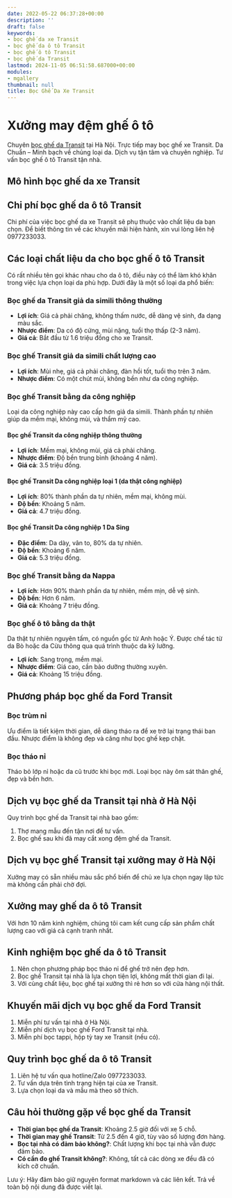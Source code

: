 ```yaml
---
date: 2022-05-22 06:37:28+00:00
description: ''
draft: false
keywords:
- bọc ghế da xe Transit
- bọc ghế da ô tô Transit
- bọc ghế ô tô Transit
- bọc ghế da Transit
lastmod: 2024-11-05 06:51:58.687000+00:00
modules:
- mgallery
thumbnail: null
title: Bọc Ghế Da Xe Transit
---
```


# Xưởng may đệm ghế ô tô

Chuyên [bọc ghế da Transit](https://bocgheoto.vn/ford/boc-ghe-da-xe-ford-transit.html) tại Hà Nội. Trực tiếp may bọc ghế xe Transit. Da Chuẩn – Minh bạch về chủng loại da. Dịch vụ tận tâm và chuyên nghiệp. Tư vấn bọc ghế ô tô Transit tận nhà.

## Mô hình bọc ghế da xe Transit

## Chi phí bọc ghế da ô tô Transit

Chi phí của việc bọc ghế da xe Transit sẽ phụ thuộc vào chất liệu da bạn chọn. Để biết thông tin về các khuyến mãi hiện hành, xin vui lòng liên hệ 0977233033.

## Các loại chất liệu da cho bọc ghế ô tô Transit

Có rất nhiều tên gọi khác nhau cho da ô tô, điều này có thể làm khó khăn trong việc lựa chọn loại da phù hợp. Dưới đây là một số loại da phổ biến:

### Bọc ghế da Transit giả da simili thông thường

- **Lợi ích**: Giá cả phải chăng, không thấm nước, dễ dàng vệ sinh, đa dạng màu sắc.
- **Nhược điểm**: Da có độ cứng, mùi nặng, tuổi thọ thấp (2-3 năm).
- **Giá cả**: Bắt đầu từ 1.6 triệu đồng cho xe Transit.

### Bọc ghế Transit giả da simili chất lượng cao

- **Lợi ích**: Mùi nhẹ, giá cả phải chăng, đàn hồi tốt, tuổi thọ trên 3 năm.
- **Nhược điểm**: Có một chút mùi, không bền như da công nghiệp.

### Bọc ghế Transit bằng da công nghiệp

Loại da công nghiệp này cao cấp hơn giả da simili. Thành phần tự nhiên giúp da mềm mại, không mùi, và thẩm mỹ cao.

#### Bọc ghế Transit da công nghiệp thông thường

- **Lợi ích**: Mềm mại, không mùi, giá cả phải chăng.
- **Nhược điểm**: Độ bền trung bình (khoảng 4 năm).
- **Giá cả**: 3.5 triệu đồng.

#### Bọc ghế Transit Da công nghiệp loại 1 (da thật công nghiệp)

- **Lợi ích**: 80% thành phần da tự nhiên, mềm mại, không mùi.
- **Độ bền**: Khoảng 5 năm.
- **Giá cả**: 4.7 triệu đồng.

#### Bọc ghế Transit Da công nghiệp 1 Da Sing

- **Đặc điểm**: Da dày, vân to, 80% da tự nhiên.
- **Độ bền**: Khoảng 6 năm.
- **Giá cả**: 5.3 triệu đồng.

### Bọc ghế Transit bằng da Nappa

- **Lợi ích**: Hơn 90% thành phần da tự nhiên, mềm mịn, dễ vệ sinh.
- **Độ bền**: Hơn 6 năm.
- **Giá cả**: Khoảng 7 triệu đồng.

### Bọc ghế ô tô bằng da thật

Da thật tự nhiên nguyên tấm, có nguồn gốc từ Anh hoặc Ý. Được chế tác từ da Bò hoặc da Cừu thông qua quá trình thuộc da kỹ lưỡng.

- **Lợi ích**: Sang trọng, mềm mại.
- **Nhược điểm**: Giá cao, cần bảo dưỡng thường xuyên.
- **Giá cả**: Khoảng 15 triệu đồng.

## Phương pháp bọc ghế da Ford Transit

### Bọc trùm nỉ

Ưu điểm là tiết kiệm thời gian, dễ dàng tháo ra để xe trở lại trạng thái ban đầu. Nhược điểm là không đẹp và căng như bọc ghế kẹp chặt.

### Bọc tháo nỉ

Tháo bỏ lớp nỉ hoặc da cũ trước khi bọc mới. Loại bọc này ôm sát thân ghế, đẹp và bền hơn.

## Dịch vụ bọc ghế da Transit tại nhà ở Hà Nội

Quy trình bọc ghế da Transit tại nhà bao gồm:
1. Thợ mang mẫu đến tận nơi để tư vấn.
2. Bọc ghế sau khi đã may cắt xong đệm ghế da Transit.

## Dịch vụ bọc ghế Transit tại xưởng may ở Hà Nội

Xưởng may có sẵn nhiều màu sắc phổ biến để chủ xe lựa chọn ngay lập tức mà không cần phải chờ đợi.

## Xưởng may ghế da ô tô Transit

Với hơn 10 năm kinh nghiệm, chúng tôi cam kết cung cấp sản phẩm chất lượng cao với giá cả cạnh tranh nhất.

## Kinh nghiệm bọc ghế da ô tô Transit

1. Nên chọn phương pháp bọc tháo nỉ để ghế trở nên đẹp hơn.
2. Bọc ghế Transit tại nhà là lựa chọn tiện lợi, không mất thời gian đi lại.
3. Với cùng chất liệu, bọc ghế tại xưởng thì rẻ hơn so với cửa hàng nội thất.

## Khuyến mãi dịch vụ bọc ghế da Ford Transit

1. Miễn phí tư vấn tại nhà ở Hà Nội.
2. Miễn phí dịch vụ bọc ghế Ford Transit tại nhà.
3. Miễn phí bọc tappi, hộp tỳ tay xe Transit (nếu có).

## Quy trình bọc ghế da ô tô Transit

1. Liên hệ tư vấn qua hotline/Zalo 0977233033.
2. Tư vấn dựa trên tình trạng hiện tại của xe Transit.
3. Lựa chọn loại da và mẫu mà theo sở thích.

## Câu hỏi thường gặp về bọc ghế da Transit

- **Thời gian bọc ghế da Transit**: Khoảng 2.5 giờ đối với xe 5 chỗ.
- **Thời gian may ghế Transit**: Từ 2.5 đến 4 giờ, tùy vào số lượng đơn hàng.
- **Bọc tại nhà có đảm bảo không?**: Chất lượng khi bọc tại nhà vẫn được đảm bảo.
- **Có cần đo ghế Transit không?**: Không, tất cả các dòng xe đều đã có kích cỡ chuẩn.

Lưu ý: Hãy đảm bảo giữ nguyên format markdown và các liên kết. Trả về toàn bộ nội dung đã được viết lại.